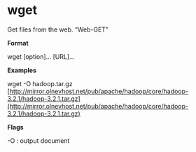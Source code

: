 # wget

Get files from the web. “Web-GET"

**Format**

wget \[option]... \[URL]…

**Examples**

wget -O hadoop.tar.gz [http://mirror.olnevhost.net/pub/apache/hadoop/core/hadoop-3.2.1/hadoop-3.2.1.tar.gz](http://mirror.olnevhost.net/pub/apache/hadoop/core/hadoop-3.2.1/hadoop-3.2.1.tar.gz)

**Flags**

\-O : output document
